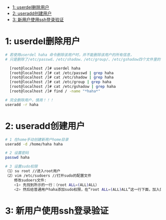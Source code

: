 
- [1: userdel删除用户](#1-userdel删除用户)
- [2: useradd创建用户](#2-useradd创建用户)
- [3: 新用户使用ssh登录验证](#3-新用户使用ssh登录验证)

# 1: userdel删除用户

```bash
# 若使用userdel haha 命令删除该用户时，并不能删除该用户的所有信息，
# 只是删除了/etc/passwd、/etc/shadow、/etc/group/、/etc/gshadow四个文件里的该账户和组的信息

  [root@localhost /]# userdel haha
  [root@localhost /]# cat /etc/passwd | grep haha
  [root@localhost /]# cat /etc/shadow | grep haha
  [root@localhost /]# cat /etc/group | grep haha
  [root@localhost /]# cat /etc/gshadow | grep haha
  [root@localhost /]# find / -name "*haha*"

# 完全删除用户，慎用！！！
useradd -r haha

```

# 2: useradd创建用户

```bash
# 1 在home手动创建新用户home目录
useradd -d /home/haha haha

# 2 设置密码
passwd haha

# 3 设置sudo权限
（1）su root //进入root用户
（2）vim /etc/sudoers //打开sudo的配置文件
    修改sudoers文件:
    <1> 先找到所示的一行：（root ALL=(ALL)ALL）
    <2> 然后给普通用户haha添加sudo权限，在“root ALL=(ALL)ALL”这一行下面，加入如下图所示的一行(用户名 ALL=(ALL) ALL)，并保存
```

# 3: 新用户使用ssh登录验证

